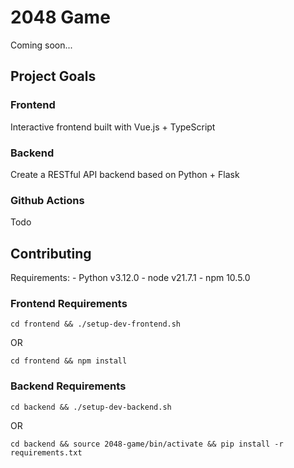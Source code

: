 # 2048 Game

Coming soon...

## Project Goals

### Frontend

Interactive frontend built with Vue.js + TypeScript

### Backend

Create a RESTful API backend based on Python + Flask

### Github Actions

Todo

## Contributing

Requirements:
    - Python v3.12.0
    - node v21.7.1
    - npm 10.5.0

### Frontend Requirements

```cd frontend && ./setup-dev-frontend.sh```

OR

```cd frontend && npm install```

### Backend Requirements

```cd backend && ./setup-dev-backend.sh```

OR

```cd backend && source 2048-game/bin/activate && pip install -r requirements.txt```
